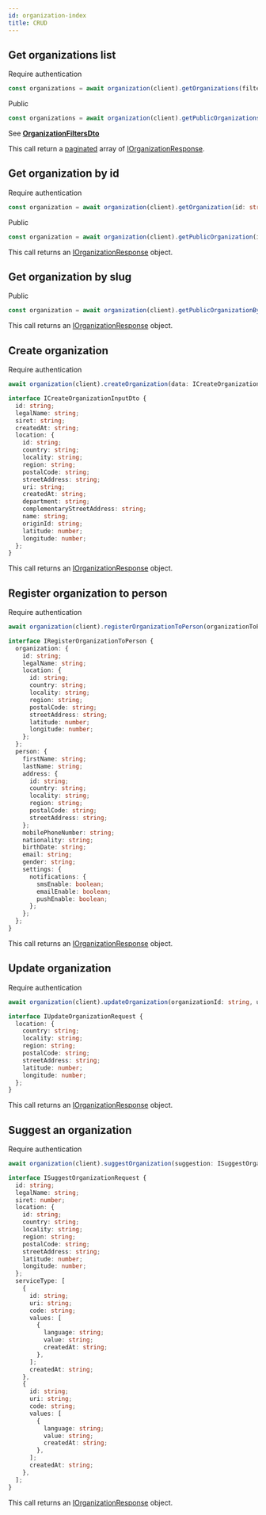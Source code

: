 ```yaml
---
id: organization-index
title: CRUD
---
```


## Get organizations list

<span class="badge badge--warning">Require authentication</span>

```ts
const organizations = await organization(client).getOrganizations(filters: OrganizationFiltersDto);
```

<span class="badge badge--success">Public</span>

```ts
const organizations = await organization(client).getPublicOrganizations(filters: OrganizationFiltersDto);
```

See [**OrganizationFiltersDto**](../organization-types#organizationfiltersdto)

This call return a [paginated](../pagination#pagination) array of [IOrganizationResponse](../organization-types#iorganizationresponse).

## Get organization by id

<span class="badge badge--warning">Require authentication</span>

```ts
const organization = await organization(client).getOrganization(id: string);
```

<span class="badge badge--success">Public</span>

```ts
const organization = await organization(client).getPublicOrganization(id: string);
```

This call returns an [IOrganizationResponse](../organization-types#iorganizationresponse) object.

## Get organization by slug

<span class="badge badge--success">Public</span>

```ts
const organization = await organization(client).getPublicOrganizationBySlug(slug: string);
```

This call returns an [IOrganizationResponse](../organization-types#iorganizationresponse) object.

## Create organization

<span class="badge badge--warning">Require authentication</span>

```ts
await organization(client).createOrganization(data: ICreateOrganizationInputDto);
```

```ts
interface ICreateOrganizationInputDto {
  id: string;
  legalName: string;
  siret: string;
  createdAt: string;
  location: {
    id: string;
    country: string;
    locality: string;
    region: string;
    postalCode: string;
    streetAddress: string;
    uri: string;
    createdAt: string;
    department: string;
    complementaryStreetAddress: string;
    name: string;
    originId: string;
    latitude: number;
    longitude: number;
  };
}
```

This call returns an [IOrganizationResponse](../organization-types#iorganizationresponse) object.

## Register organization to person

<span class="badge badge--warning">Require authentication</span>

```ts
await organization(client).registerOrganizationToPerson(organizationToPerson: IRegisterOrganizationToPerson);
```

```ts
interface IRegisterOrganizationToPerson {
  organization: {
    id: string;
    legalName: string;
    location: {
      id: string;
      country: string;
      locality: string;
      region: string;
      postalCode: string;
      streetAddress: string;
      latitude: number;
      longitude: number;
    };
  };
  person: {
    firstName: string;
    lastName: string;
    address: {
      id: string;
      country: string;
      locality: string;
      region: string;
      postalCode: string;
      streetAddress: string;
    };
    mobilePhoneNumber: string;
    nationality: string;
    birthDate: string;
    email: string;
    gender: string;
    settings: {
      notifications: {
        smsEnable: boolean;
        emailEnable: boolean;
        pushEnable: boolean;
      };
    };
  };
}
```

This call returns an [IOrganizationResponse](../organization-types#iorganizationresponse) object.

## Update organization

<span class="badge badge--warning">Require authentication</span>

```ts
await organization(client).updateOrganization(organizationId: string, updatedOrganization: IUpdateOrganizationDto);
```

```ts
interface IUpdateOrganizationRequest {
  location: {
    country: string;
    locality: string;
    region: string;
    postalCode: string;
    streetAddress: string;
    latitude: number;
    longitude: number;
  };
}
```

This call returns an [IOrganizationResponse](../organization-types#iorganizationresponse) object.

## Suggest an organization

<span class="badge badge--warning">Require authentication</span>

```ts
await organization(client).suggestOrganization(suggestion: ISuggestOrganizationRequest);
```

```ts
interface ISuggestOrganizationRequest {
  id: string;
  legalName: string;
  siret: number;
  location: {
    id: string;
    country: string;
    locality: string;
    region: string;
    postalCode: string;
    streetAddress: string;
    latitude: number;
    longitude: number;
  };
  serviceType: [
    {
      id: string;
      uri: string;
      code: string;
      values: [
        {
          language: string;
          value: string;
          createdAt: string;
        },
      ];
      createdAt: string;
    },
    {
      id: string;
      uri: string;
      code: string;
      values: [
        {
          language: string;
          value: string;
          createdAt: string;
        },
      ];
      createdAt: string;
    },
  ];
}
```

This call returns an [IOrganizationResponse](../organization-types#iorganizationresponse) object.

